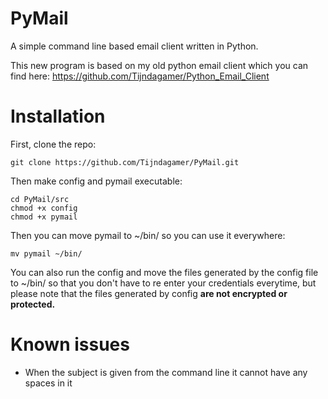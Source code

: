 # PyMail
A simple command line based email client written in Python.

This new program is based on my old python email client which you can find here: https://github.com/Tijndagamer/Python_Email_Client

# Installation

First, clone the repo:

    git clone https://github.com/Tijndagamer/PyMail.git
    
Then make config and pymail executable:

    cd PyMail/src
    chmod +x config
    chmod +x pymail
    
Then you can move pymail to ~/bin/ so you can use it everywhere:

    mv pymail ~/bin/
    
You can also run the config and move the files generated by the config file to ~/bin/ so that you don't have to re enter your credentials everytime, but please note that the files generated by config **are not encrypted or protected.**

# Known issues

* When the subject is given from the command line it cannot have any spaces in it
